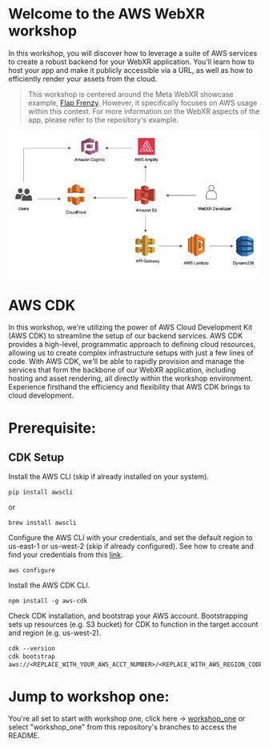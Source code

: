 # Welcome to the AWS WebXR workshop

In this workshop, you will discover how to leverage a suite of AWS services to create a robust backend for your WebXR application. You'll learn how to host your app and make it publicly accessible via a URL, as well as how to efficiently render your assets from the cloud.

> This workshop is centered around the Meta WebXR showcase example, [Flap Frenzy](https://github.com/felixtrz/flap-frenzy). However, it specifically focuses on AWS usage within this context. For more information on the WebXR aspects of the app, please refer to the repository's example.

![Diagram Image](./webXR.png)

# AWS CDK

In this workshop, we're utilizing the power of AWS Cloud Development Kit (AWS CDK) to streamline the setup of our backend services. AWS CDK provides a high-level, programmatic approach to defining cloud resources, allowing us to create complex infrastructure setups with just a few lines of code. With AWS CDK, we'll be able to rapidly provision and manage the services that form the backbone of our WebXR application, including hosting and asset rendering, all directly within the workshop environment. Experience firsthand the efficiency and flexibility that AWS CDK brings to cloud development.

# Prerequisite:

## CDK Setup

Install the AWS CLI (skip if already installed on your system).

```
pip install awscli
```

or

```
brew install awscli
```

Configure the AWS CLI with your credentials, and set the default region to us-east-1 or us-west-2 (skip if already configured). See how to create and find your credentials from this [link](https://catalog.us-east-1.prod.workshops.aws/workshops/0ec8648d-8d3e-43d2-84ee-26c85152993b/en-US/configuration).

```
aws configure
```

Install the AWS CDK CLI.

```
npm install -g aws-cdk
```

Check CDK installation, and bootstrap your AWS account. Bootstrapping sets up resources (e.g. S3 bucket) for CDK to function in the target account and region (e.g. us-west-2).

```
cdk --version
cdk bootstrap aws://<REPLACE_WITH_YOUR_AWS_ACCT_NUMBER>/<REPLACE_WITH_AWS_REGION_CODE>
```

# Jump to workshop one:

You're all set to start with workshop one, click here -> [workshop_one](https://gitlab.aws.dev/hukaiyin/webxrhackathon_2023_workshop/-/tree/workshop_one?ref_type=heads) or select "workshop_one" from this repository's branches to access the README.
